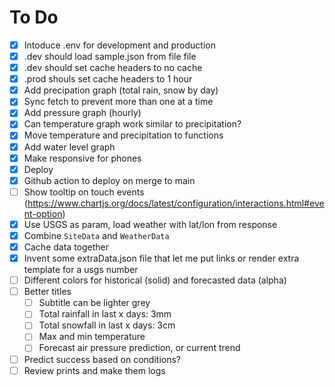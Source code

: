 # To Do

- [x] Intoduce .env for development and production
- [x] .dev should load sample.json from file file
- [x] .dev should set cache headers to no cache
- [x] .prod shouls set cache headers to 1 hour
- [x] Add precipation graph (total rain, snow by day)
- [x] Sync fetch to prevent more than one at a time
- [x] Add pressure graph (hourly)
- [x] Can temperature graph work similar to precipitation?
- [x] Move temperature and precipitation to functions
- [x] Add water level graph
- [x] Make responsive for phones
- [x] Deploy
- [x] Github action to deploy on merge to main
- [ ] Show tooltip on touch events (https://www.chartjs.org/docs/latest/configuration/interactions.html#event-option)
- [x] Use USGS as param, load weather with lat/lon from response
- [x] Combine `SiteData` and `WeatherData`
- [x] Cache data together
- [x] Invent some extraData.json file that let me put links or render extra template for a usgs number
- [ ] Different colors for historical (solid) and forecasted data (alpha)
- [ ] Better titles 
    - [ ] Subtitle can be lighter grey
    - [ ] Total rainfall in last x days: 3mm 
    - [ ] Total snowfall in last x days: 3cm
    - [ ] Max and min temperature
    - [ ] Forecast air pressure prediction, or current trend
- [ ] Predict success based on conditions?
- [ ] Review prints and make them logs

